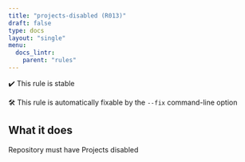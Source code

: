 ```yaml
---
title: "projects-disabled (R013)"
draft: false
type: docs
layout: "single"
menu:
  docs_lintr:
    parent: "rules"
---
```


✔️ This rule is stable

🛠️ This rule is automatically fixable by the `--fix` command-line option

## What it does

Repository must have Projects disabled
